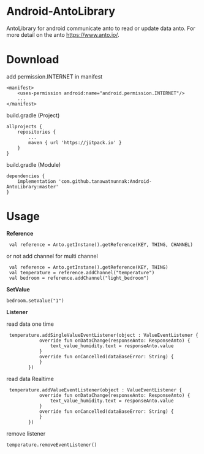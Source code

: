 # Android-AntoLibrary
  AntoLibrary for android communicate anto to read or update data anto. 
  For more detail on the anto https://www.anto.io/.
# Download

add permission.INTERNET in manifest
```
<manifest>
    <uses-permission android:name="android.permission.INTERNET"/>
    ...
</manifest>
```
build.gradle (Project)
```
allprojects {
    repositories {
        ...
        maven { url 'https://jitpack.io' }
    }
}
```
build.gradle (Module)
```
dependencies {
    implementation 'com.github.tanawatnunnak:Android-AntoLibrary:master'
}
```

# Usage
**Reference**
```
 val reference = Anto.getInstane().getReference(KEY, THING, CHANNEL)
```
or not add channel for multi channel

```
 val reference = Anto.getInstane().getReference(KEY, THING)
 val temperature = reference.addChannel("temperature")
 val bedroom = reference.addChannel("light_bedroom")
```
**SetValue**
```
bedroom.setValue("1")
```
**Listener**
<br/>

read data one time
```
 temperature.addSingleValueEventListener(object : ValueEventListener {
            override fun onDataChange(responseAnto: ResponseAnto) {
                text_value_humidity.text = responseAnto.value
            }
            override fun onCancelled(dataBaseError: String) {
            }
        })
```

read data Realtime
```
 temperature.addValueEventListener(object : ValueEventListener {
            override fun onDataChange(responseAnto: ResponseAnto) {
                text_value_humidity.text = responseAnto.value
            }
            override fun onCancelled(dataBaseError: String) {
            }
        })
```
remove listener

```
temperature.removeEventListener()
```

